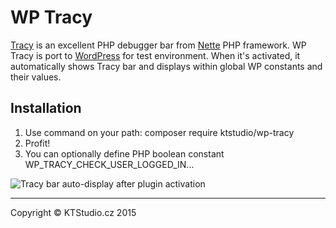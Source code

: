 # WP Tracy

[Tracy](https://github.com/nette/tracy) is an excellent PHP debugger bar from [Nette](https://nette.org) PHP framework. 
WP Tracy is port to [WordPress](https://wordpress.org) for test environment.
When it's activated, it automatically shows Tracy bar and displays within global WP constants and their values.

## Installation

1. Use command on your path: composer require ktstudio/wp-tracy
3. Profit!
4. You can optionally define PHP boolean constant WP_TRACY_CHECK_USER_LOGGED_IN...

![Tracy bar auto-display after plugin activation](/assests/screenshot-1.png?raw=true)

---

Copyright © KTStudio.cz 2015

